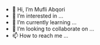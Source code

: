 - 👋 Hi, I’m Mufli Abqori
- 👀 I’m interested in ...
- 🌱 I’m currently learning ...
- 💞️ I’m looking to collaborate on ...
- 📫 How to reach me ...

<!---
Abqori/Abqori is a ✨ special ✨ repository because its `README.md` (this file) appears on your GitHub profile.
You can click the Preview link to take a look at your changes.
--->
